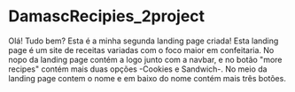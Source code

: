 # DamascRecipies_2project
Olá! Tudo bem? Esta é a minha segunda landing page criada! Esta landing page é um site de receitas variadas com o foco maior em confeitaria.
No nopo da landing page contém a logo junto com a navbar, e no botão "more recipes" contém mais duas opções -Cookies e Sandwich-.
No meio da landing page contem o nome e em baixo do nome contém mais três botões.
